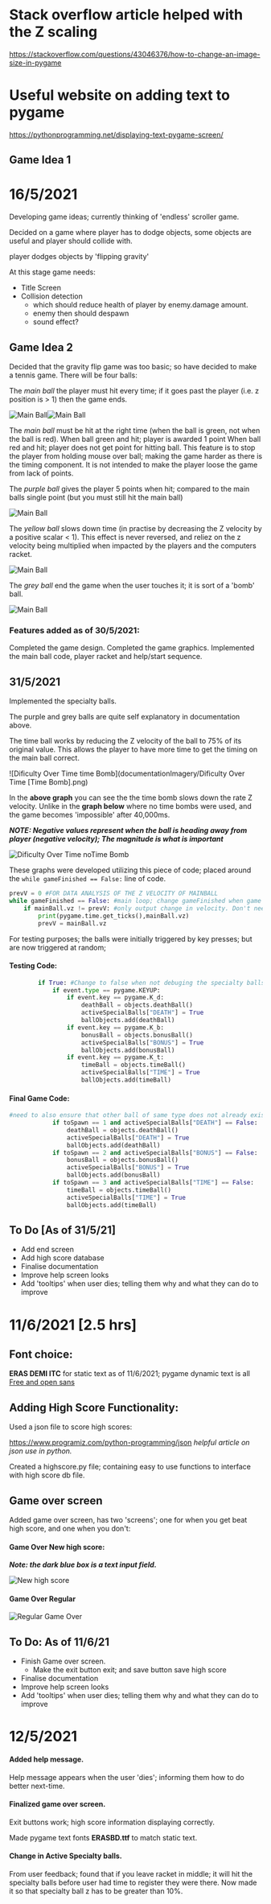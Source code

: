 # Stack overflow article helped with the Z scaling
https://stackoverflow.com/questions/43046376/how-to-change-an-image-size-in-pygame

# Useful website on adding text to pygame
https://pythonprogramming.net/displaying-text-pygame-screen/

## Game Idea 1

# 16/5/2021

Developing game ideas; currently thinking of 'endless' scroller game. 

Decided on a game where player has to dodge objects, some objects are useful and player should collide with.

player dodges objects by 'flipping gravity'



At this stage game needs:

- Title Screen
- Collision detection
  - which should reduce health of player by enemy.damage amount.
  - enemy then should despawn
  - sound effect?



## Game Idea 2
Decided that the gravity flip game was too basic; so have decided to make a tennis game.
There will be four balls:

The *main ball* the player must hit every time; if it goes past the player (i.e. z position is > 1) then the game ends.

![Main Ball](img/readyBall.png)![Main Ball](img/notReadyBall.png)

The *main ball* must be hit at the right time (when the ball is green, not when the ball is red).
    When ball green and hit; player is awarded 1 point
    When ball red and hit; player does not get point for hitting ball. 
        This feature is to stop the player from holding mouse over ball; making the game harder as there is the timing component.
        It is not intended to make the player loose the game from lack of points.

The *purple ball* gives the player 5 points when hit; compared to the main balls single point (but you must still hit the main ball)

![Main Ball](img/pointsBall.png)

The *yellow ball* slows down time (in practise by decreasing the Z velocity by a positive scalar < 1). This effect is never reversed, and reliez on the z velocity being multiplied when impacted by the players and the computers racket.

![Main Ball](img/timeBall.png)

The *grey ball* end the game when the user touches it; it is sort of a 'bomb' ball.

![Main Ball](img/deathBall.png)

### Features added as of 30/5/2021:
Completed the game design.
Completed the game graphics.
Implemented the main ball code, player racket and help/start sequence.

## 31/5/2021

Implemented the specialty balls.

The purple and grey balls are quite self explanatory in documentation above.

The time ball works by reducing the Z velocity of the ball to 75% of its original value.  This allows the player to have more time to get the timing on the main ball correct.

![Dificulty Over Time time Bomb](documentationImagery/Dificulty Over Time [Time Bomb].png)

In the **above graph** you can see the the time bomb slows down the rate Z velocity. Unlike in the **graph below** where no time bombs were used, and the game becomes 'impossible' after 40,000ms. 

***NOTE: Negative values represent when the ball is heading away from player (negative velocity);  The magnitude is what is important*** 

![Dificulty Over Time noTime Bomb](documentationImagery/DifficultNoTimeBomb.png)

These graphs were developed utilizing this piece of code; placed around the `while gameFinished == False:` line of code.

```python
prevV = 0 #FOR DATA ANALYSIS OF THE Z VELOCITY OF MAINBALL
while gameFinished == False: #main loop; change gameFinished when game is exited to True
    if mainBall.vz != prevV: #only output change in velocity. Don't need those extra data points; as just forms straight lines.
        print(pygame.time.get_ticks(),mainBall.vz)
        prevV = mainBall.vz
```

For testing purposes; the balls were initially triggered by key presses; but are now triggered at random;

#### Testing Code:

```python
        if True: #Change to false when not debuging the specialty balls
            if event.type == pygame.KEYUP:
                if event.key == pygame.K_d:
                    deathBall = objects.deathBall()
                    activeSpecialBalls["DEATH"] = True
                    ballObjects.add(deathBall)
                if event.key == pygame.K_b:
                    bonusBall = objects.bonusBall()
                    activeSpecialBalls["BONUS"] = True
                    ballObjects.add(bonusBall)
                if event.key == pygame.K_t:
                    timeBall = objects.timeBall()
                    activeSpecialBalls["TIME"] = True
                    ballObjects.add(timeBall)
```

####  Final Game Code:

```python
#need to also ensure that other ball of same type does not already exist on screen
            if toSpawn == 1 and activeSpecialBalls["DEATH"] == False:
                deathBall = objects.deathBall()
                activeSpecialBalls["DEATH"] = True
                ballObjects.add(deathBall)
            if toSpawn == 2 and activeSpecialBalls["BONUS"] == False:
                bonusBall = objects.bonusBall()
                activeSpecialBalls["BONUS"] = True
                ballObjects.add(bonusBall)
            if toSpawn == 3 and activeSpecialBalls["TIME"] == False:
                timeBall = objects.timeBall()
                activeSpecialBalls["TIME"] = True
                ballObjects.add(timeBall)
```

## To Do [As of 31/5/21]

- Add end screen
- Add high score database
- Finalise documentation
- Improve help screen looks
- Add 'tooltips' when user dies; telling them why and what they can do to improve

# 11/6/2021 [2.5 hrs]

## Font choice:

**ERAS DEMI ITC** for static text as of 11/6/2021; pygame dynamic text is all <u>Free and open sans</u>



## Adding High Score Functionality:

Used a json file to score high scores:

https://www.programiz.com/python-programming/json *helpful article on json use in python.*

Created a highscore.py file; containing easy to use functions to interface with high score db file.



## Game over screen

Added game over screen, has two 'screens'; one for when you get beat high score, and one when you don't:

#### Game Over New high score:

***Note: the dark blue box is a text input field.***



![New high score](img/NewHighScore.png)

 

#### Game Over Regular

![Regular Game Over](img/GameOver.png)

## To Do: As of 11/6/21

- Finish Game over screen.
  - Make the exit button exit; and save button save high score
- Finalise documentation
- Improve help screen looks
- Add 'tooltips' when user dies; telling them why and what they can do to improve

# 12/5/2021

#### Added help message.

Help message appears when the user 'dies'; informing them how to do better next-time.

#### Finalized game over screen.

Exit buttons work; high score information displaying correctly.

Made pygame text fonts **ERASBD.ttf** to match static text.

#### Change in Active Specialty balls. 

From user feedback; found that if you leave racket in middle; it will hit the specialty balls before user had time to register they were there. Now made it so that specialty ball z has to be greater than 10%.

